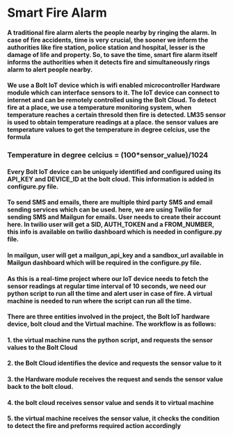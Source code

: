 # Smart Fire Alarm

#### A traditional fire alarm alerts the people nearby by ringing the alarm. In case of fire accidents, time is very crucial, the sooner we inform the authorities like fire station, police station and hospital, lesser is the damage of life and property. So, to save the time, smart fire alarm itself informs the authorities when it detects fire and simultaneously rings alarm to alert people nearby. 

#### We use a Bolt IoT device which is wifi enabled microcontroller Hardware module which can interface sensors to it. The IoT device can connect to internet and can be remotely controlled using the Bolt Cloud. To detect fire at a place, we use a temperature monitoring system, when temperature reaches a certain thresold then fire is detected. LM35 sensor is used to obtain temperature readings at a place. the sensor values are temperature values to get the temperature in degree celcius, use the formula 
### Temperature in degree celcius = (100*sensor_value)/1024 

#### Every Bolt IoT device can be uniquely identified and configured using its API_KEY and DEVICE_ID at the bolt cloud. This information is added in configure.py file. 

#### To send SMS and emails, there are multiple third party SMS and email sending services which can be used. here, we are using Twilio for sending SMS and Mailgun for emails. User needs to create their account here. In twilio user will get a SID, AUTH_TOKEN and a FROM_NUMBER, this info is available on twilio dashboard which is needed in configure.py file.

#### In mailgun, user will get a mailgun_api_key and a sandbox_url available in Mailgun dashboard which will be required in the configure.py file.

#### As this is a real-time project where our IoT device needs to fetch the sensor readings at regular time interval of 10 seconds, we need our python script to run all the time and alert user in case of fire. A virtual machine is needed to run where the script can run all the time.

#### There are three entities involved in the project, the Bolt IoT hardware device, bolt cloud and the Virtual machine. The workflow is as follows:

#### 1. the virtual machine runs the python script, and requests the sensor values to the Bolt Cloud
#### 2. the Bolt Cloud identifies the device and requests the sensor value to it
#### 3. the Hardware module receives the request and sends the sensor value back to the bolt cloud.
#### 4. the bolt cloud receives sensor value and sends it to virtual machine
#### 5. the virtual machine receives the sensor value, it checks the condition to detect the fire and preforms required action accordingly
